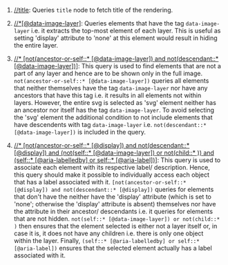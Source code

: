1. [//title](https://github.com/Shared-Reality-Lab/IMAGE-Monarch/blob/e2e4395f6714699d0439be400d525e134f9520b0/app/src/main/java/ca/mcgill/a11y/image/MainActivity.java#L390): Queries `title` node to fetch title of the rendering.

2. [//*[@data-image-layer]](https://github.com/Shared-Reality-Lab/IMAGE-Monarch/blob/e2e4395f6714699d0439be400d525e134f9520b0/app/src/main/java/ca/mcgill/a11y/image/MainActivity.java#L395): Queries elements that have the tag `data-image-layer` i.e. it extracts the top-most element of each layer. This is useful as setting 'display' attribute to 'none' at this element would result in hiding the entire layer.

3. [//* [not(ancestor-or-self::* [@data-image-layer]) and not(descendant::*[@data-image-layer])]](https://github.com/Shared-Reality-Lab/IMAGE-Monarch/blob/e2e4395f6714699d0439be400d525e134f9520b0/app/src/main/java/ca/mcgill/a11y/image/MainActivity.java#L429): This query is used to find elements that are not a part of any layer and hence are to be shown only in the full image.  `not(ancestor-or-self::* [@data-image-layer])` queries all elements that neither themselves have the tag `data-image-layer` nor have any ancestors that have this tag i.e. it results in all elements not within layers. However, the entire svg is selected as 'svg' element neither has an ancestor nor itself has the tag `data-image-layer`. To avoid selecting the 'svg' element  the additional condition to not include elements that have descendents with tag `data-image-layer` i.e. `not(descendant::*[@data-image-layer])` is included in the query. 

4. [//* [not(ancestor-or-self::* [@display]) and not(descendant::* [@display]) and (not(self::* [@data-image-layer]) or not(child::* )) and (self::* [@aria-labelledby] or self::* [@aria-label])]](https://github.com/Shared-Reality-Lab/IMAGE-Monarch/blob/e2e4395f6714699d0439be400d525e134f9520b0/app/src/main/java/ca/mcgill/a11y/image/MainActivity.java#L476): This query is used to associate each element with its respective label/ description. Hence, this query should make it possible to individually access each object that has a label associated with it. `[not(ancestor-or-self::* [@display]) and not(descendant::* [@display])` queries for elements that don't have the neither have the 'display' attribute (which is set to 'none'; otherwise the 'display' attribute is absent) themselves nor have the attribute in their ancestor/ descendants i.e. it queries for elements that are not hidden. `not(self::* [@data-image-layer]) or not(child::* )` then ensures that the element selected is either not a layer itself or, in case it is, it does not have any children i.e. there is only one object within the layer. Finally, `(self::* [@aria-labelledby] or self::* [@aria-label])` ensures that the selected element actually has a label associated with it. 
